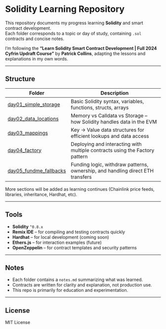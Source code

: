 # Solidity Learning Repository

This repository documents my progress learning **Solidity** and smart contract development.  
Each folder corresponds to a topic or day of study, containing `.sol` contracts and concise notes.

I’m following the **“Learn Solidity Smart Contract Development | Full 2024 Cyfrin Updraft Course”** by **Patrick Collins**, adapting the lessons and explanations in my own words.

---

## Structure

| Folder | Description |
|---------|--------------|
| [day01_simple_storage](day01_simple_storage/) | Basic Solidity syntax, variables, functions, structs, arrays |
| [day02_data_locations](day02_data_locations/) | Memory vs Calldata vs Storage – how Solidity handles data in the EVM |
| [day03_mappings](day03_mappings/) | Key → Value data structures for efficient lookups and data access |
| [day04_factory](day04_factory/) | Deploying and interacting with multiple contracts using the Factory pattern |
| [day05_fundme_fallbacks](day05_fundme_fallbacks/) | Funding logic, withdraw patterns, ownership, and handling direct ETH transfers |

More sections will be added as learning continues (Chainlink price feeds, libraries, inheritance, Hardhat, etc).

---

## Tools

- **Solidity** `^0.8.x`
- **Remix IDE** – for compiling and testing contracts quickly
- **Hardhat** – for local development (coming soon)
- **Ethers.js** – for interaction examples (future)
- **OpenZeppelin** – for contract templates and security patterns

---

## Notes

- Each folder contains a `notes.md` summarizing what was learned.
- Contracts are written for clarity and explanation, not production use.
- This repo is primarily for education and experimentation.

---

## License  

MIT License
